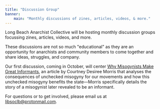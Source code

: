 ```yaml
---
title: "Discussion Group"
banner:
    main: "Monthly discussions of zines, articles, videos, & more."
---
```

Long Beach Anarchist Collective will be hosting monthly discussion groups focussing zines, articles, videos, and more.

These discussions are not so much "educational" as they are an opportunity for anarchists and community members to come together and share ideas, struggles, and company.

Our first discussion, coming in October, will center [Why Misogynists Make Great Informants](https://theanarchistlibrary.org/library/courtney-desiree-morris-why-misogynists-make-great-informants), an article by Courtney Desiree Morris that analyses the consequences of unchecked misogyny for our movements and how this unchecked misogyny benefits the state&mdash;Morris specifically details the story of a misogynist later revealed to be an informant.

For questions or to get involved, please email us at [libsoclb@protonmail.com](mailto:libsoclb@protonmail.com).
